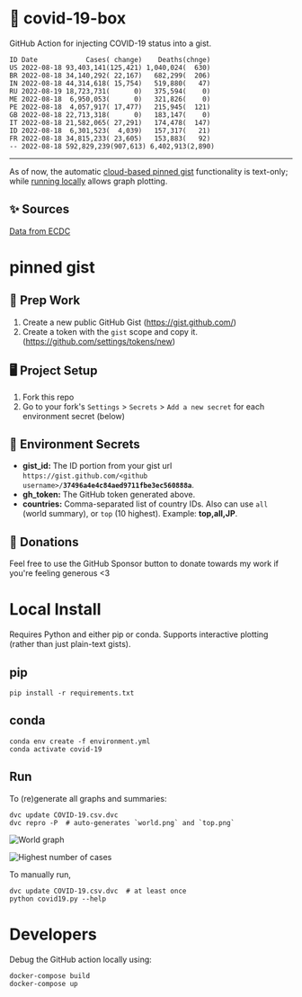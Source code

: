 # 🏥 covid-19-box

GitHub Action for injecting COVID-19 status into a gist.

```
ID Date            Cases( change)    Deaths(chnge)
US 2022-08-18 93,403,141(125,421) 1,040,024(  630)
BR 2022-08-18 34,140,292( 22,167)   682,299(  206)
IN 2022-08-18 44,314,618( 15,754)   519,880(   47)
RU 2022-08-19 18,723,731(      0)   375,594(    0)
ME 2022-08-18  6,950,053(      0)   321,826(    0)
PE 2022-08-18  4,057,917( 17,477)   215,945(  121)
GB 2022-08-18 22,713,318(      0)   183,147(    0)
IT 2022-08-18 21,582,065( 27,291)   174,478(  147)
ID 2022-08-18  6,301,523(  4,039)   157,317(   21)
FR 2022-08-18 34,815,233( 23,605)   153,883(   92)
-- 2022-08-18 592,829,239(907,613) 6,402,913(2,890)
```

---

As of now, the automatic [cloud-based pinned gist](#pinned-gist) functionality is text-only;
while [running locally](#local-install) allows graph plotting.

## ✨ Sources

[Data from ECDC](https://www.ecdc.europa.eu/en/publications-data/download-todays-data-geographic-distribution-covid-19-cases-worldwide)

# pinned gist

## 🎒 Prep Work
1. Create a new public GitHub Gist (https://gist.github.com/)
1. Create a token with the `gist` scope and copy it. (https://github.com/settings/tokens/new)

## 🖥 Project Setup
1. Fork this repo
1. Go to your fork's `Settings` > `Secrets` > `Add a new secret` for each environment secret (below)

## 🤫 Environment Secrets
- **gist_id:** The ID portion from your gist url `https://gist.github.com/<github username>/`**`37496a4e4c84aed9711fbe3ec560888a`**.
- **gh_token:** The GitHub token generated above.
- **countries:** Comma-separated list of country IDs. Also can use `all` (world summary), or `top` (10 highest). Example: **top,all,JP**.

## 💸 Donations

Feel free to use the GitHub Sponsor button to donate towards my work if you're feeling generous <3

# Local Install

Requires Python and either pip or conda. Supports interactive plotting (rather than just plain-text gists).

## pip

```
pip install -r requirements.txt
```

## conda

```
conda env create -f environment.yml
conda activate covid-19
```

## Run

To (re)generate all graphs and summaries:

```
dvc update COVID-19.csv.dvc
dvc repro -P  # auto-generates `world.png` and `top.png`
```

![World graph](world.png)

![Highest number of cases](top.png)

To manually run,

```
dvc update COVID-19.csv.dvc  # at least once
python covid19.py --help
```

# Developers

Debug the GitHub action locally using:

```
docker-compose build
docker-compose up
```
